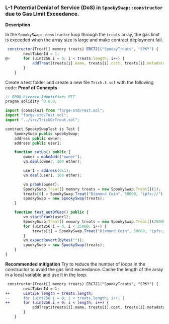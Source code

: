 ### L-1 Potential Denial of Service (DoS) in `SpookySwap::constructor` due to Gas Limit Exceedance.

**Description**

In the `SpookySwap::constructor` loop through the `treats` array, the gas limit is exceeded when the array size is large and make contract deployment fail.

```javascript
 constructor(Treat[] memory treats) ERC721("SpookyTreats", "SPKY") {
        nextTokenId = 1;
@>      for (uint256 i = 0; i < treats.length; i++) {
            addTreat(treats[i].name, treats[i].cost, treats[i].metadataURI);
        }
    }
```

Create a test folder and create a new file `Trick.t.sol` with the following code:
**Proof of Concepts**

```javascript
// SPDX-License-Identifier: MIT
pragma solidity ^0.8.0;

import {console2} from "forge-std/Test.sol";
import "forge-std/Test.sol";
import "../src/TrickOrTreat.sol";

contract SpookySwapTest is Test {
    SpookySwap public spookySwap;
    address public owner;
    address public user1;

    function setUp() public {
        owner = makeAddr("owner");
        vm.deal(owner, 100 ether);

        user1 = address(0x1);
        vm.deal(user1, 100 ether);

        vm.prank(owner);
        SpookySwap.Treat[] memory treats = new SpookySwap.Treat[](1);
        treats[0] = SpookySwap.Treat("Diamond Coin", 50000, "ipfs://");
        spookySwap = new SpookySwap(treats);
    }

    function test_outOfGas() public {
        vm.startPrank(user1);
        SpookySwap.Treat[] memory treats = new SpookySwap.Treat[](25000);
        for (uint256 i = 0; i < 25000; i++) {
            treats[i] = SpookySwap.Treat("Diamond Coin", 50000, "ipfs://");
        }
        vm.expectRevert(bytes(""));
        spookySwap = new SpookySwap(treats);
    }
}

```

**Recommended mitigation**
Try to reduce the number of loops in the constructor to avoid the gas limit exceedance.
Cache the length of the array in a local variable and use it in the loop.

```diff
 constructor(Treat[] memory treats) ERC721("SpookyTreats", "SPKY") {
        nextTokenId = 1;
++      uint256 length = treats.length;
--      for (uint256 i = 0; i < treats.length; i++) {
++      for (uint256 i = 0; i < length; i++) {
            addTreat(treats[i].name, treats[i].cost, treats[i].metadataURI);
        }
    }
```
